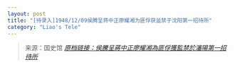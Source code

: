 ```yaml
---
layout: post
title: "[待录入]1948/12/09侯腾呈蒋中正廖耀湘为匪俘获监禁于沈阳第一招待所"
category: "Liao's Tele"
---
```



> 来源：国史馆 [*原档链接：侯騰呈蔣中正廖耀湘為匪俘獲監禁於瀋陽第一招待所*](https://ahonline.drnh.gov.tw/index.php?act=Display/image/5894466DuQ=DAX)